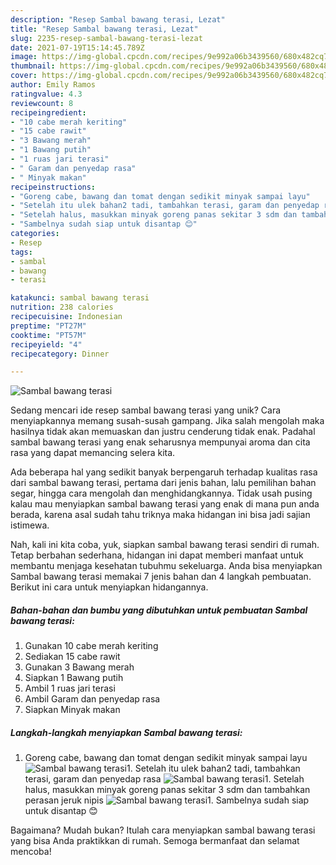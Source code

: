 ```yaml
---
description: "Resep Sambal bawang terasi, Lezat"
title: "Resep Sambal bawang terasi, Lezat"
slug: 2235-resep-sambal-bawang-terasi-lezat
date: 2021-07-19T15:14:45.789Z
image: https://img-global.cpcdn.com/recipes/9e992a06b3439560/680x482cq70/sambal-bawang-terasi-foto-resep-utama.jpg
thumbnail: https://img-global.cpcdn.com/recipes/9e992a06b3439560/680x482cq70/sambal-bawang-terasi-foto-resep-utama.jpg
cover: https://img-global.cpcdn.com/recipes/9e992a06b3439560/680x482cq70/sambal-bawang-terasi-foto-resep-utama.jpg
author: Emily Ramos
ratingvalue: 4.3
reviewcount: 8
recipeingredient:
- "10 cabe merah keriting"
- "15 cabe rawit"
- "3 Bawang merah"
- "1 Bawang putih"
- "1 ruas jari terasi"
- " Garam dan penyedap rasa"
- " Minyak makan"
recipeinstructions:
- "Goreng cabe, bawang dan tomat dengan sedikit minyak sampai layu"
- "Setelah itu ulek bahan2 tadi, tambahkan terasi, garam dan penyedap rasa"
- "Setelah halus, masukkan minyak goreng panas sekitar 3 sdm dan tambahkan perasan jeruk nipis"
- "Sambelnya sudah siap untuk disantap 😊"
categories:
- Resep
tags:
- sambal
- bawang
- terasi

katakunci: sambal bawang terasi 
nutrition: 238 calories
recipecuisine: Indonesian
preptime: "PT27M"
cooktime: "PT57M"
recipeyield: "4"
recipecategory: Dinner

---
```



![Sambal bawang terasi](https://img-global.cpcdn.com/recipes/9e992a06b3439560/680x482cq70/sambal-bawang-terasi-foto-resep-utama.jpg)

Sedang mencari ide resep sambal bawang terasi yang unik? Cara menyiapkannya memang susah-susah gampang. Jika salah mengolah maka hasilnya tidak akan memuaskan dan justru cenderung tidak enak. Padahal sambal bawang terasi yang enak seharusnya mempunyai aroma dan cita rasa yang dapat memancing selera kita.

Ada beberapa hal yang sedikit banyak berpengaruh terhadap kualitas rasa dari sambal bawang terasi, pertama dari jenis bahan, lalu pemilihan bahan segar, hingga cara mengolah dan menghidangkannya. Tidak usah pusing kalau mau menyiapkan sambal bawang terasi yang enak di mana pun anda berada, karena asal sudah tahu triknya maka hidangan ini bisa jadi sajian istimewa.




Nah, kali ini kita coba, yuk, siapkan sambal bawang terasi sendiri di rumah. Tetap berbahan sederhana, hidangan ini dapat memberi manfaat untuk membantu menjaga kesehatan tubuhmu sekeluarga. Anda bisa menyiapkan Sambal bawang terasi memakai 7 jenis bahan dan 4 langkah pembuatan. Berikut ini cara untuk menyiapkan hidangannya.

<!--inarticleads1-->

##### Bahan-bahan dan bumbu yang dibutuhkan untuk pembuatan Sambal bawang terasi:

1. Gunakan 10 cabe merah keriting
1. Sediakan 15 cabe rawit
1. Gunakan 3 Bawang merah
1. Siapkan 1 Bawang putih
1. Ambil 1 ruas jari terasi
1. Ambil  Garam dan penyedap rasa
1. Siapkan  Minyak makan




<!--inarticleads2-->

##### Langkah-langkah menyiapkan Sambal bawang terasi:

1. Goreng cabe, bawang dan tomat dengan sedikit minyak sampai layu
<img src="//assets-global.cpcdn.com/assets/icons/button_play-2c75c40dde080a61004c1f40b05d8f140eaff45d7e9e6481dc71c63d2e7c4909.png" alt="Sambal bawang terasi">1. Setelah itu ulek bahan2 tadi, tambahkan terasi, garam dan penyedap rasa
<img src="//assets-global.cpcdn.com/assets/icons/button_play-2c75c40dde080a61004c1f40b05d8f140eaff45d7e9e6481dc71c63d2e7c4909.png" alt="Sambal bawang terasi">1. Setelah halus, masukkan minyak goreng panas sekitar 3 sdm dan tambahkan perasan jeruk nipis
<img src="//assets-global.cpcdn.com/assets/icons/button_play-2c75c40dde080a61004c1f40b05d8f140eaff45d7e9e6481dc71c63d2e7c4909.png" alt="Sambal bawang terasi">1. Sambelnya sudah siap untuk disantap 😊




Bagaimana? Mudah bukan? Itulah cara menyiapkan sambal bawang terasi yang bisa Anda praktikkan di rumah. Semoga bermanfaat dan selamat mencoba!
